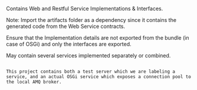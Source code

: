Contains Web and Restful Service Implementations & Interfaces.

Note: Import the artifacts folder as a dependency since it contains the generated code from the Web Service contracts.

Ensure that the Implementation details are not exported from the bundle (in case of OSGi)
and only the interfaces are exported.

May contain several services implemented separately or combined.

~~~

This project contains both a test server which we are labeling a service, and an actual OSGi service which exposes a connection pool to the local AMQ broker.
